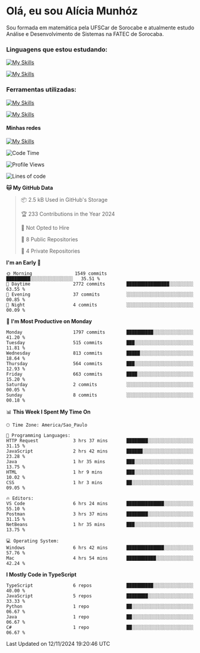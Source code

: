 # Olá, eu sou Alícia Munhóz

<p>Sou formada em matemática pela UFSCar de Sorocabe e atualmente estudo Análise e Desenvolvimento de Sistemas na FATEC de Sorocaba.</p>

### Linguagens que estou estudando:

[![My Skills](https://skillicons.dev/icons?i=js,ts,html,css)](https://skillicons.dev)


[![My Skills](https://skillicons.dev/icons?i=nodejs,java,py,latex)](https://skillicons.dev)

### Ferramentas utilizadas:

[![My Skills](https://skillicons.dev/icons?i=vscode,discord,figma,git)](https://skillicons.dev)

[![My Skills](https://skillicons.dev/icons?i=github,gmail,mongodb,sublime)](https://skillicons.dev)

#### Minhas redes
[![My Skills](https://skillicons.dev/icons?i=linkedin)](https://www.linkedin.com/in/aliciamunhozfrancodecamargo/)

<!--START_SECTION:waka-->
![Code Time](http://img.shields.io/badge/Code%20Time-154%20hrs%2037%20mins-blue)

![Profile Views](http://img.shields.io/badge/Profile%20Views-0-blue)

![Lines of code](https://img.shields.io/badge/From%20Hello%20World%20I%27ve%20Written-6.0%20million%20lines%20of%20code-blue)

**🐱 My GitHub Data** 

> 📦 2.5 kB Used in GitHub's Storage 
 > 
> 🏆 233 Contributions in the Year 2024
 > 
> 🚫 Not Opted to Hire
 > 
> 📜 8 Public Repositories 
 > 
> 🔑 4 Private Repositories 
 > 
**I'm an Early 🐤** 

```text
🌞 Morning                1549 commits        █████████░░░░░░░░░░░░░░░░   35.51 % 
🌆 Daytime                2772 commits        ████████████████░░░░░░░░░   63.55 % 
🌃 Evening                37 commits          ░░░░░░░░░░░░░░░░░░░░░░░░░   00.85 % 
🌙 Night                  4 commits           ░░░░░░░░░░░░░░░░░░░░░░░░░   00.09 % 
```
📅 **I'm Most Productive on Monday** 

```text
Monday                   1797 commits        ██████████░░░░░░░░░░░░░░░   41.20 % 
Tuesday                  515 commits         ███░░░░░░░░░░░░░░░░░░░░░░   11.81 % 
Wednesday                813 commits         █████░░░░░░░░░░░░░░░░░░░░   18.64 % 
Thursday                 564 commits         ███░░░░░░░░░░░░░░░░░░░░░░   12.93 % 
Friday                   663 commits         ████░░░░░░░░░░░░░░░░░░░░░   15.20 % 
Saturday                 2 commits           ░░░░░░░░░░░░░░░░░░░░░░░░░   00.05 % 
Sunday                   8 commits           ░░░░░░░░░░░░░░░░░░░░░░░░░   00.18 % 
```


📊 **This Week I Spent My Time On** 

```text
🕑︎ Time Zone: America/Sao_Paulo

💬 Programming Languages: 
HTTP Request             3 hrs 37 mins       ████████░░░░░░░░░░░░░░░░░   31.15 % 
JavaScript               2 hrs 42 mins       ██████░░░░░░░░░░░░░░░░░░░   23.28 % 
Java                     1 hr 35 mins        ███░░░░░░░░░░░░░░░░░░░░░░   13.75 % 
HTML                     1 hr 9 mins         ███░░░░░░░░░░░░░░░░░░░░░░   10.02 % 
CSS                      1 hr 3 mins         ██░░░░░░░░░░░░░░░░░░░░░░░   09.05 % 

🔥 Editors: 
VS Code                  6 hrs 24 mins       ██████████████░░░░░░░░░░░   55.10 % 
Postman                  3 hrs 37 mins       ████████░░░░░░░░░░░░░░░░░   31.15 % 
NetBeans                 1 hr 35 mins        ███░░░░░░░░░░░░░░░░░░░░░░   13.75 % 

💻 Operating System: 
Windows                  6 hrs 42 mins       ██████████████░░░░░░░░░░░   57.76 % 
Mac                      4 hrs 54 mins       ███████████░░░░░░░░░░░░░░   42.24 % 
```

**I Mostly Code in TypeScript** 

```text
TypeScript               6 repos             ██████████░░░░░░░░░░░░░░░   40.00 % 
JavaScript               5 repos             ████████░░░░░░░░░░░░░░░░░   33.33 % 
Python                   1 repo              ██░░░░░░░░░░░░░░░░░░░░░░░   06.67 % 
Java                     1 repo              ██░░░░░░░░░░░░░░░░░░░░░░░   06.67 % 
C#                       1 repo              ██░░░░░░░░░░░░░░░░░░░░░░░   06.67 % 
```




 Last Updated on 12/11/2024 19:20:46 UTC
<!--END_SECTION:waka-->
